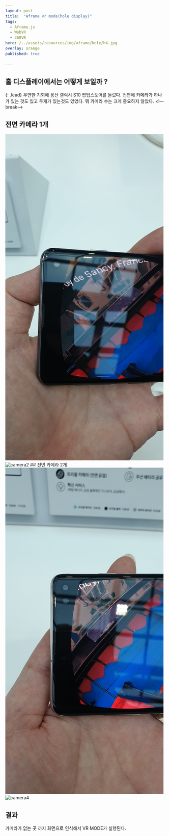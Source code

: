 ```yaml
---
layout: post
title:  "Aframe vr mode(hole display)"
tags:
  - Aframe.js
  - WebVR
  - 360VR
hero: /../assets/resources/img/aframe/hole/h4.jpg
overlay: orange
published: true

---
```

## 홀 디스플레이에서는 어떻게 보일까 ? 
{: .lead}
우연한 기회에 용산 갤럭시 S10 팝업스토어를 들렀다. 전면에 카메라가 하나가 있는 것도 있고 두개가 있는것도 있었다. 뭐 카메라 수는 크게 중요하지 않았다. 
<!–-break-–>

## 전면 카메라 1개
<img src='/../assets/resources/img/aframe/hole/h1.jpg' alt='camera1'>
<img src='/../assets/resources/img/aframe/ipd/h3.jpg' alt='camera2'>
## 전면 카메라 2개
<img src='/../assets/resources/img/aframe/hole/h2.jpg' alt='camera3'>
<img src='/../assets/resources/img/aframe/ipd/h4.jpg' alt='camera4'>

## 결과
카메라가 없는 곳 까지 화면으로 인식해서 VR MODE가 실행된다.